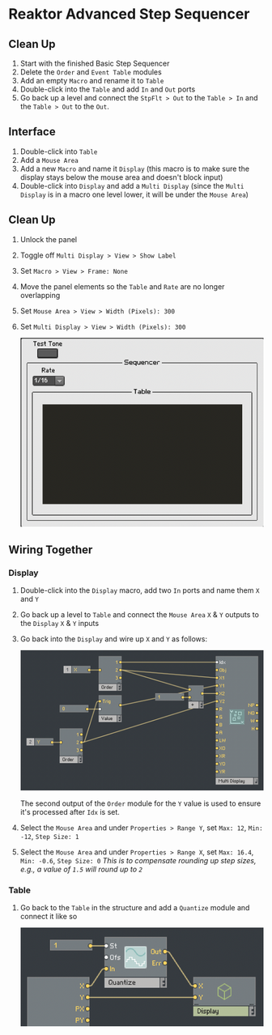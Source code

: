 # Reaktor Advanced Step Sequencer

## Clean Up

1. Start with the finished Basic Step Sequencer
2. Delete the `Order` and `Event Table` modules
3. Add an empty `Macro` and rename it to `Table`
4. Double-click into the `Table` and add `In` and `Out` ports
5. Go back up a level and connect the `StpFlt > Out` to the `Table > In` and the `Table > Out` to the `Out`.

## Interface

1. Double-click into `Table`
2. Add a `Mouse Area`
3. Add a new `Macro` and name it `Display` (this macro is to make sure the display stays below the mouse area and doesn't block input)
4. Double-click into `Display` and add a `Multi Display` (since the `Multi Display` is in a macro one level lower, it will be under the `Mouse Area`)

## Clean Up

1. Unlock the panel
2. Toggle off `Multi Display > View > Show Label`
3. Set `Macro > View > Frame: None`
4. Move the panel elements so the `Table` and `Rate` are no longer overlapping
5. Set `Mouse Area > View > Width (Pixels): 300`
6. Set `Multi Display > View > Width (Pixels): 300`

    ![Display](assets/advanced-step-sequencer/reaktor-advanced-step-sequencer-display.png)

## Wiring Together

### Display

1. Double-click into the `Display` macro, add two `In` ports and name them `X` and `Y`
2. Go back up a level to `Table` and connect the `Mouse Area` `X` & `Y` outputs to the `Display` `X` & `Y` inputs
3. Go back into the `Display` and wire up `X` and `Y` as follows:

    ![X & Y](assets/advanced-step-sequencer/reaktor-advanced-step-sequencer-x-y.png)

    The second output of the `Order` module for the `Y` value is used to ensure it's processed after `Idx` is set.

4. Select the `Mouse Area` and under `Properties > Range Y`, set `Max: 12`, `Min: -12`, `Step Size: 1`
5. Select the `Mouse Area` and under `Properties > Range X`, set `Max: 16.4`, `Min: -0.6`, `Step Size: 0` *This is to compensate rounding up step sizes, e.g., a value of `1.5` will round up to `2`*

### Table

1. Go back to the `Table` in the structure and add a `Quantize` module and connect it like so

    ![Table Quantize](assets/advanced-step-sequencer/reaktor-advanced-step-sequencer-table-quantize.png)
